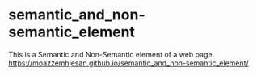 # semantic_and_non-semantic_element
This is a Semantic and Non-Semantic element of a web page.
https://moazzemhjesan.github.io/semantic_and_non-semantic_element/
